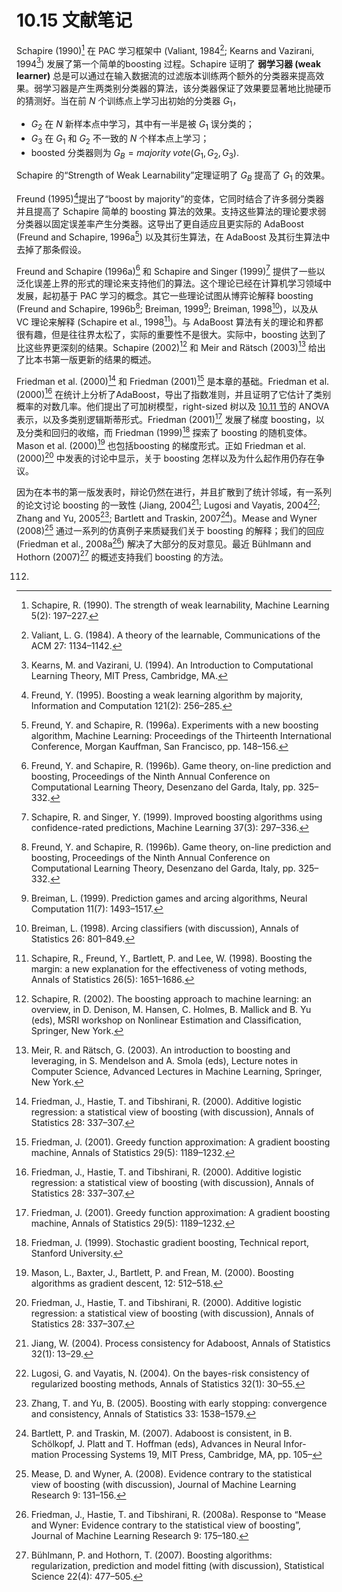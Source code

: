 # 10.15 文献笔记

Schapire (1990)[^1] 在 PAC 学习框架中 (Valiant, 1984[^2]; Kearns and Vazirani, 1994[^3]) 发展了第一个简单的boosting 过程。Schapire 证明了 **弱学习器 (weak learner)** 总是可以通过在输入数据流的过滤版本训练两个额外的分类器来提高效果。弱学习器是产生两类别分类器的算法，该分类器保证了效果要显著地比抛硬币的猜测好。当在前 $N$ 个训练点上学习出初始的分类器 $G_1$，

- $G_2$ 在 $N$ 新样本点中学习，其中有一半是被 $G_1$ 误分类的；
- $G_3$ 在 $G_1$ 和 $G_2$ 不一致的 $N$ 个样本点上学习；
- boosted 分类器则为 $G_B=majority\; vote(G_1,G_2,G_3)$.

Schapire 的“Strength of Weak Learnability”定理证明了 $G_B$ 提高了 $G_1$ 的效果。

Freund (1995)[^4 ]提出了“boost by majority”的变体，它同时结合了许多弱分类器并且提高了 Schapire 简单的 boosting 算法的效果。支持这些算法的理论要求弱分类器以固定误差率产生分类器。这导出了更自适应且更实际的 AdaBoost (Freund and Schapire, 1996a[^5]) 以及其衍生算法，在 AdaBoost 及其衍生算法中去掉了那条假设。

Freund and Schapire (1996a)[^6] 和 Schapire and Singer (1999)[^7] 提供了一些以泛化误差上界的形式的理论来支持他们的算法。这个理论已经在计算机学习领域中发展，起初基于 PAC 学习的概念。其它一些理论试图从博弈论解释 boosting (Freund and Schapire, 1996b[^6]; Breiman, 1999[^9]; Breiman, 1998[^10])，以及从 VC 理论来解释 (Schapire et al., 1998[^11])。与 AdaBoost 算法有关的理论和界都很有趣，但是往往界太松了，实际的重要性不是很大。实际中，boosting 达到了比这些界更深刻的结果。Schapire (2002)[^12] 和 Meir and Rätsch (2003)[^13] 给出了比本书第一版更新的结果的概述。

Friedman et al. (2000)[^16] 和 Friedman (2001)[^15] 是本章的基础。Friedman et al. (2000)[^16] 在统计上分析了AdaBoost，导出了指数准则，并且证明了它估计了类别概率的对数几率。他们提出了可加树模型，right-sized 树以及 [10.11 节](../10.11-Right-Sized-Trees-for-Boosting.md)的 ANOVA 表示，以及多类别逻辑斯蒂形式。Friedman (2001)[^17] 发展了梯度 boosting，以及分类和回归的收缩，而 Friedman (1999)[^18] 探索了 boosting 的随机变体。Mason et al. (2000)[^19] 也包括boosting 的梯度形式。正如 Friedman et al. (2000)[^20] 中发表的讨论中显示，关于 boosting 怎样以及为什么起作用仍存在争议。

因为在本书的第一版发表时，辩论仍然在进行，并且扩散到了统计邻域，有一系列的论文讨论 boosting 的一致性 (Jiang, 2004[^21]; Lugosi and Vayatis, 2004[^22]; Zhang and Yu, 2005[^23]; Bartlett and Traskin, 2007[^24])。Mease and Wyner (2008)[^25] 通过一系列的仿真例子来质疑我们关于 boosting 的解释；我们的回应 (Friedman et al., 2008a[^26]) 解决了大部分的反对意见。最近 Bühlmann and Hothorn (2007)[^27] 的概述支持我们 boosting 的方法。

[^1]: Schapire, R. (1990). The strength of weak learnability, Machine Learning 5(2): 197–227.
[^2]: Valiant, L. G. (1984). A theory of the learnable, Communications of the ACM 27: 1134–1142.
[^3]: Kearns, M. and Vazirani, U. (1994). An Introduction to Computational Learning Theory, MIT Press, Cambridge, MA.
[^4]: Freund, Y. (1995). Boosting a weak learning algorithm by majority, Information and Computation 121(2): 256–285.
[^5]: Freund, Y. and Schapire, R. (1996a). Experiments with a new boosting algorithm, Machine Learning: Proceedings of the Thirteenth International Conference, Morgan Kauffman, San Francisco, pp. 148–156.
[^6]: Freund, Y. and Schapire, R. (1996b). Game theory, on-line prediction and boosting, Proceedings of the Ninth Annual Conference on Computational Learning Theory, Desenzano del Garda, Italy, pp. 325–332.
[^7]: Schapire, R. and Singer, Y. (1999). Improved boosting algorithms using confidence-rated predictions, Machine Learning 37(3): 297–336.
[^9]: Breiman, L. (1999). Prediction games and arcing algorithms, Neural Computation 11(7): 1493–1517.
[^10]: Breiman, L. (1998). Arcing classifiers (with discussion), Annals of Statistics 26: 801–849.
[^11]: Schapire, R., Freund, Y., Bartlett, P. and Lee, W. (1998). Boosting the margin: a new explanation for the effectiveness of voting methods, Annals of Statistics 26(5): 1651–1686.
[^12]: Schapire, R. (2002). The boosting approach to machine learning: an overview, in D. Denison, M. Hansen, C. Holmes, B. Mallick and B. Yu (eds), MSRI workshop on Nonlinear Estimation and Classification, Springer, New York.
[^13]: Meir, R. and Rätsch, G. (2003). An introduction to boosting and leveraging, in S. Mendelson and A. Smola (eds), Lecture notes in Computer Science, Advanced Lectures in Machine Learning, Springer, New York.
[^15]: Friedman, J. (2001). Greedy function approximation: A gradient boosting machine, Annals of Statistics 29(5): 1189–1232.
[^16]: Friedman, J., Hastie, T. and Tibshirani, R. (2000). Additive logistic regression: a statistical view of boosting (with discussion), Annals of Statistics 28: 337–307.
[^17]: Friedman, J. (2001). Greedy function approximation: A gradient boosting machine, Annals of Statistics 29(5): 1189–1232.
[^18]: Friedman, J. (1999). Stochastic gradient boosting, Technical report, Stanford University.
[^19]: Mason, L., Baxter, J., Bartlett, P. and Frean, M. (2000). Boosting algorithms as gradient descent, 12: 512–518.
[^20]: Friedman, J., Hastie, T. and Tibshirani, R. (2000). Additive logistic regression: a statistical view of boosting (with discussion), Annals of Statistics 28: 337–307.
[^21]: Jiang, W. (2004). Process consistency for Adaboost, Annals of Statistics 32(1): 13–29.
[^22]: Lugosi, G. and Vayatis, N. (2004). On the bayes-risk consistency of regularized boosting methods, Annals of Statistics 32(1): 30–55.
[^23]: Zhang, T. and Yu, B. (2005). Boosting with early stopping: convergence and consistency, Annals of Statistics 33: 1538–1579.
[^24]: Bartlett, P. and Traskin, M. (2007). Adaboost is consistent, in
B. Schölkopf, J. Platt and T. Hoffman (eds), Advances in Neural Infor-
mation Processing Systems 19, MIT Press, Cambridge, MA, pp. 105–
112.
[^25]: Mease, D. and Wyner, A. (2008). Evidence contrary to the statistical view of boosting (with discussion), Journal of Machine Learning Research 9: 131–156.
[^26]: Friedman, J., Hastie, T. and Tibshirani, R. (2008a). Response to “Mease and Wyner: Evidence contrary to the statistical view of boosting”, Journal of Machine Learning Research 9: 175–180.
[^27]: Bühlmann, P. and Hothorn, T. (2007). Boosting algorithms: regularization, prediction and model fitting (with discussion), Statistical Science 22(4): 477–505.
